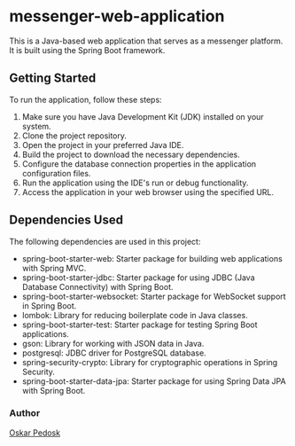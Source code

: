 # messenger-web-application

This is a Java-based web application that serves as a messenger platform. It is built using the Spring Boot framework.

## Getting Started
To run the application, follow these steps:

1. Make sure you have Java Development Kit (JDK) installed on your system.
2. Clone the project repository.
3. Open the project in your preferred Java IDE.
4. Build the project to download the necessary dependencies.
5. Configure the database connection properties in the application configuration files.
6. Run the application using the IDE's run or debug functionality.
7. Access the application in your web browser using the specified URL.

## Dependencies Used
The following dependencies are used in this project:

- spring-boot-starter-web: Starter package for building web applications with Spring MVC.
- spring-boot-starter-jdbc: Starter package for using JDBC (Java Database Connectivity) with Spring Boot.
- spring-boot-starter-websocket: Starter package for WebSocket support in Spring Boot.
- lombok: Library for reducing boilerplate code in Java classes.
- spring-boot-starter-test: Starter package for testing Spring Boot applications.
- gson: Library for working with JSON data in Java.
- postgresql: JDBC driver for PostgreSQL database.
- spring-security-crypto: Library for cryptographic operations in Spring Security.
- spring-boot-starter-data-jpa: Starter package for using Spring Data JPA with Spring Boot.

### Author
[Oskar Pedosk](https://github.com/oskarpedosk)